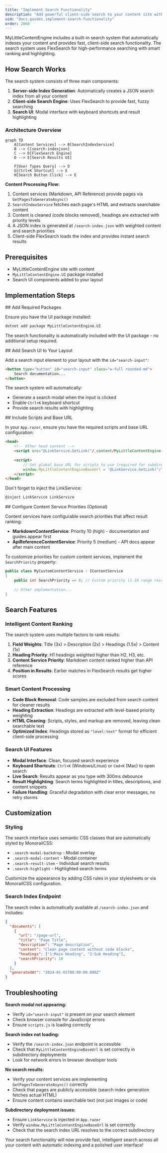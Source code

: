 ```yaml
---
title: "Implement Search Functionality"
description: "Add powerful client-side search to your content site with built-in indexing and FlexSearch"
uid: "docs.guides.implement-search-functionality"
order: 2060
---
```


MyLittleContentEngine includes a built-in search system that automatically indexes your content and provides fast, client-side search functionality. The search system uses FlexSearch for high-performance searching with smart ranking and highlighting.

## How Search Works

The search system consists of three main components:

1. **Server-side Index Generation**: Automatically creates a JSON search index from all your content
2. **Client-side Search Engine**: Uses FlexSearch to provide fast, fuzzy searching
3. **Search UI**: Modal interface with keyboard shortcuts and result highlighting

### Architecture Overview

```mermaid
graph TD
    A[Content Services] --> B[SearchIndexService]
    B --> C[search-indexjson]
    C --> D[FlexSearch Engine]
    D --> E[Search Results UI]

    F[User Types Query] --> D
    G[Ctrl+K Shortcut] --> E
    H[Search Button Click] --> E
```

**Content Processing Flow:**
1. Content services (Markdown, API Reference) provide pages via `GetPagesToGenerateAsync()`
2. `SearchIndexService` fetches each page's HTML and extracts searchable content
3. Content is cleaned (code blocks removed), headings are extracted with priority levels
4. A JSON index is generated at `/search-index.json` with weighted content and search priorities
5. Client-side FlexSearch loads the index and provides instant search results

## Prerequisites

- MyLittleContentEngine site with content
- `MyLittleContentEngine.UI` package installed
- Search UI components added to your layout

## Implementation Steps

<Steps>
<Step stepNumber="1">
## Add Required Packages

Ensure you have the UI package installed:

```bash
dotnet add package MyLittleContentEngine.UI
```

The search functionality is automatically included with the UI package - no additional setup required.
</Step>

<Step stepNumber="2">
## Add Search UI to Your Layout

Add a search input element to your layout with the `id="search-input"`:

```html
<button type="button" id="search-input" class="w-full rounded-md">
    Search documentation...
</button>

```

The search system will automatically:
- Generate a search modal when the input is clicked
- Enable `Ctrl+K` keyboard shortcut
- Provide search results with highlighting
</Step>

<Step stepNumber="3">
## Include Scripts and Base URL

In your `App.razor`, ensure you have the required scripts and base URL configuration:

```html
<head>
    <!-- Other head content -->
    <script src="@LinkService.GetLink("/_content/MyLittleContentEngine.UI/scripts.js")" defer></script>
    
    <script>
        // Set global base URL for scripts to use (required for subdirectory deployments)
        window.MyLittleContentEngineBaseUrl = '@LinkService.GetLink("/")';
    </script>
</head>
```

Don't forget to inject the LinkService:

```csharp
@inject LinkService LinkService
```
</Step>

<Step stepNumber="4">
## Configure Content Service Priorities (Optional)

Content services have configurable search priorities that affect result ranking:

- **MarkdownContentService**: Priority 10 (high) - documentation and guides appear first
- **ApiReferenceContentService**: Priority 5 (medium) - API docs appear after main content

To customize priorities for custom content services, implement the `SearchPriority` property:

```csharp
public class MyCustomContentService : IContentService
{
    public int SearchPriority => 8; // Custom priority (1-10 range recommended)
    
    // Other implementation...
}
```
</Step>
</Steps>

## Search Features

### Intelligent Content Ranking

The search system uses multiple factors to rank results:

1. **Field Weights**: Title (3x) > Description (2x) > Headings (1.5x) > Content (1x)
2. **Heading Priority**: H1 headings weighted higher than H2, H3, etc.
3. **Content Service Priority**: Markdown content ranked higher than API reference
4. **Position in Results**: Earlier matches in FlexSearch results get higher scores

### Smart Content Processing

- **Code Block Removal**: Code samples are excluded from search content for cleaner results
- **Heading Extraction**: Headings are extracted with level-based priority weighting
- **HTML Cleaning**: Scripts, styles, and markup are removed, leaving clean searchable text
- **Optimized Index**: Headings stored as `"level:text"` format for efficient client-side processing

### Search UI Features

- **Modal Interface**: Clean, focused search experience
- **Keyboard Shortcuts**: `Ctrl+K` (Windows/Linux) or `Cmd+K` (Mac) to open search
- **Live Search**: Results appear as you type with 300ms debounce
- **Result Highlighting**: Search terms highlighted in titles, descriptions, and content snippets
- **Failure Handling**: Graceful degradation with clear error messages, no retry storms

## Customization

### Styling

The search interface uses semantic CSS classes that are automatically styled by MonorailCSS:

- `.search-modal-backdrop` - Modal overlay
- `.search-modal-content` - Modal container
- `.search-result-item` - Individual search results
- `.search-highlight` - Highlighted search terms

Customize the appearance by adding CSS rules in your stylesheets or via MonorailCSS configuration.

### Search Index Endpoint

The search index is automatically available at `/search-index.json` and includes:

```json
{
  "documents": [
    {
      "url": "/page-url",
      "title": "Page Title", 
      "description": "Page description",
      "content": "Clean page content without code blocks",
      "headings": ["1:Main Heading", "2:Sub Heading"],
      "searchPriority": 10
    }
  ],
  "generatedAt": "2024-01-01T00:00:00.000Z"
}
```

## Troubleshooting

**Search modal not appearing:**
- Verify `id="search-input"` is present on your search element
- Check browser console for JavaScript errors
- Ensure `scripts.js` is loading correctly

**Search index not loading:**
- Verify the `/search-index.json` endpoint is accessible
- Check that `MyLittleContentEngineBaseUrl` is set correctly in subdirectory deployments
- Look for network errors in browser developer tools

**No search results:**
- Verify your content services are implementing `GetPagesToGenerateAsync()` correctly
- Check that pages are publicly accessible (search index generation fetches actual HTML)
- Ensure content contains searchable text (not just images or code)

**Subdirectory deployment issues:**
- Ensure `LinkService` is injected in `App.razor` 
- Verify `window.MyLittleContentEngineBaseUrl` is set correctly
- Check that the search index URL resolves to the correct subdirectory

Your search functionality will now provide fast, intelligent search across all your content with automatic indexing and a polished user interface!
